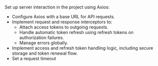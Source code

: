 Set up server interaction in the project using Axios:
- Configure Axios with a base URL for API requests.
- Implement request and response interceptors to:
  - Attach access tokens to outgoing requests. 
  - Handle automatic token refresh using refresh tokens on authorization failures. 
  - Manage errors globally. 
- Implement access and refresh token handling logic, including secure storage and token renewal flow. 
- Set a request timeout
